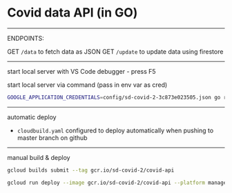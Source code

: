 # Covid data API (in GO)

---

ENDPOINTS:

GET `/data` to fetch data as JSON
GET `/update` to update data using firestore

---

start local server with VS Code debugger - press F5

start local server via command (pass in env var as cred)
```bash
GOOGLE_APPLICATION_CREDENTIALS=config/sd-covid-2-3c873e023505.json go run covid-api.go
```

---

automatic deploy

- `cloudbuild.yaml` configured to deploy automatically when pushing to master branch on github

---

manual build & deploy

```bash
gcloud builds submit --tag gcr.io/sd-covid-2/covid-api
```
```bash
gcloud run deploy --image gcr.io/sd-covid-2/covid-api --platform managed covid-api
```
